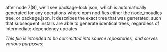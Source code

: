 after node 7(8), we'll see package-lock.json, which is automatically generated for any operations where npm nodifies either the node_moudles tree, or package.json. It describes the exact tree that was generated, such that subsequent installs are able to generate identical trees, regardless of intermediate dependency updates


*This file is intended to be committed into source repositories, and serves various purposes:*
